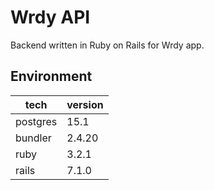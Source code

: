 # Wrdy API

Backend written in Ruby on Rails for Wrdy app.

## Environment

| tech     | version |
| -------- | ------- |
| postgres | 15.1    |
| bundler  | 2.4.20  |
| ruby     | 3.2.1   |
| rails    | 7.1.0   |
